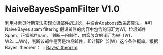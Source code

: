 # NaiveBayesSpamFilter V1.0
利用朴素贝叶斯算法实现垃圾邮件的过滤，并结合Adaboost改进该算法。
##1 Naive Bayes spam filtering
假设邮件的内容中包含的词汇为Wi，垃圾邮件Spam，正常邮件ham。
判断一份邮件，内容包含的词汇为W={W1，W2......Wn}，判断该邮件是否是垃圾邮件，即计算P（S|W）这个条件概率。根据Bayes' theorem：
！[Bayes' theorem](https://upload.wikimedia.org/math/a/6/e/a6e7f8c521dcf018b6480a8967773ac3.png)
